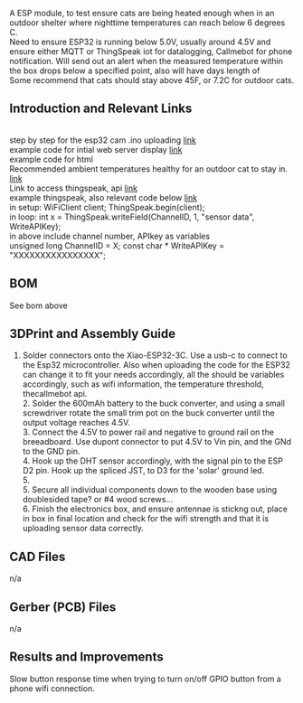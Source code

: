 
A ESP module, to test ensure cats are being heated enough when in an outdoor shelter where nighttime temperatures can reach below 6 degrees C. 
<br> Need to ensure ESP32 is running below 5.0V, usually around 4.5V and ensure either MQTT or ThingSpeak iot for datalogging, Callmebot for phone notification. Will send out an alert when the measured temperature within the box drops below a specified point, also will have days length of 
<br> Some recommend that cats should stay above 45F, or 7.2C for outdoor cats. 
<br>


## Introduction and Relevant Links
<br> step by step for the esp32 cam .ino uploading [link](https://www.youtube.com/watch?v=7-3piBHV1W0)
<br> example code for intial web server display [link](https://lastminuteengineers.com/esp32-dht11-dht22-web-server-tutorial/)
<br> example code for html 
<br> Recommended ambient temperatures healthy for an outdoor cat to stay in. [link](https://gallant.com/blog/how-cold-is-too-cold-for-your-cat-to-stay-outside/)
<br> Link to access thingspeak, api [link](https://thingspeak.com/channels/2362352/api_keys)
<br> example thingspeak, also relevant code below [link](https://randomnerdtutorials.com/esp32-thingspeak-publish-arduino/)
<br> in setup: 
  WiFiClient client; ThingSpeak.begin(client); 
<br> in loop: int x = ThingSpeak.writeField(ChannelID, 1, "sensor data", WriteAPIKey);
<br> in above include channel number, APIkey as variables
<br> unsigned long ChannelID = X;
const char * WriteAPIKey = "XXXXXXXXXXXXXXXX";



## BOM
See bom above


## 3DPrint and Assembly Guide
1. Solder connectors onto the Xiao-ESP32-3C. Use a usb-c to connect to the Esp32 microcontroller. Also when uploading the code for the ESP32 can change it to fit your needs accordingly, all the should be variables accordingly, such as wifi information, the temperature threshold, thecallmebot api.
<br> 2. Solder the 600mAh battery to the buck converter, and using a small screwdriver rotate the small trim pot on the buck converter until the output voltage reaches 4.5V. 
<br> 3. Connect the 4.5V to power rail and negative to ground rail on the breeadboard. Use dupont connector to put 4.5V to Vin pin, and the GNd to the GND pin.
<br> 4. Hook up the DHT sensor accordingly, with the signal pin to the ESP D2 pin. Hook up the spliced JST, to D3 for the 'solar' ground led. 
<br> 5. 
<br> 5. Secure all individual components down to the wooden base using doublesided tape? or #4 wood screws...
<br> 6. Finish the electronics box, and ensure antennae is stickng out, place in box in final location and check for the wifi strength and that it is uploading sensor data correctly. 



## CAD Files
n/a

## Gerber (PCB) Files
n/a

## Results and Improvements
Slow button response time when trying to turn on/off GPIO button from a phone wifi connection.
</br> 
</br> 
